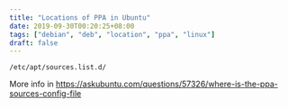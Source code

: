 ```yaml
---
title: "Locations of PPA in Ubuntu"
date: 2019-09-30T00:20:25+08:00
tags: ["debian", "deb", "location", "ppa", "linux"]
draft: false
---
```


```
/etc/apt/sources.list.d/
```
More info in https://askubuntu.com/questions/57326/where-is-the-ppa-sources-config-file
